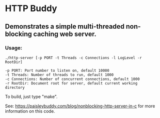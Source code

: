# HTTP Buddy

## Demonstrates a simple multi-threaded non-blocking caching web server. 

### Usage:

```
./http-server [-p PORT -t Threads -c Connections -l LogLevel -r RootDir]

-p PORT: Port number to listen on, default 10000
-t Threads: Number of threads to run, default 1000
-c Connections: Number of concurrent connections, default 1000
-r RootDir: Document root for server, default current working directory
```
To build, just type "make".

See: https://paisleybuddy.com/blog/nonblocking-http-server-in-c for more information on this code.